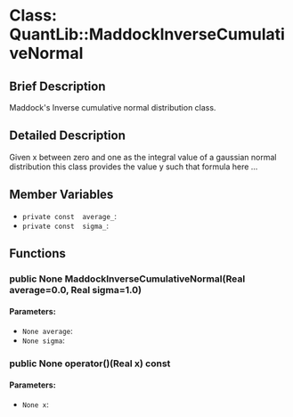 # Class: QuantLib::MaddockInverseCumulativeNormal

## Brief Description
Maddock's Inverse cumulative normal distribution class. 

## Detailed Description
Given x between zero and one as the integral value of a gaussian normal distribution this class provides the value y such that formula here ...

## Member Variables
- `private const  average_`: 
- `private const  sigma_`: 

## Functions
### public None MaddockInverseCumulativeNormal(Real average=0.0, Real sigma=1.0)

#### Parameters:
- `None average`: 
- `None sigma`: 

### public None operator()(Real x) const

#### Parameters:
- `None x`: 

